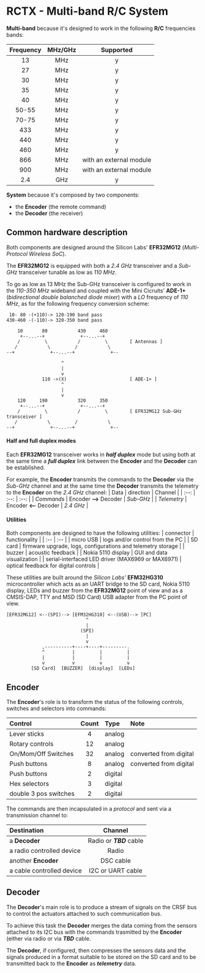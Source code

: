 # RCTX - Multi-band R/C System

**Multi-band** because it's designed to work in the following **R/C** frequencies bands:

| Frequency | MHz/GHz | Supported               |
| :-------: | :-----: | :---------------------: |
| 13        |     MHz |                       y |
| 27        |     MHz |                       y |
| 30        |     MHz |                       y |
| 35        |     MHz |                       y |
| 40        |     MHz |                       y |
| 50-55     |     MHz |                       y |
| 70-75     |     MHz |                       y |
| 433       |     MHz |                       y |
| 440       |     MHz |                       y |
| 460       |     MHz |                       y |
| 866       |     MHz | with an external module |
| 900       |     MHz | with an external module |
| 2.4       |     GHz |                       y |

**System** because it's composed by two components:
- the **Encoder** (the remote command)
- the **Decoder** (the receiver)

## Common hardware description
Both components are designed around the Silicon Labs' **EFR32MG12** (_Multi-Protocol Wireless SoC_).

The **EFR32MG12** is equipped with both a _2.4 GHz_ transceiver and a _Sub-GHz_ transceiver tunable as low as _110 MHz_.

To go as low as 13 MHz the Sub-GHz transceiver is configured to work in the _110-350 MHz_ wideband and coupled with the Mini Cicruits' **ADE-1+** (_bidirectional double balanched diode mixer_) with a _LO_ frequency of _110 MHz_, as for the following frequency conversion scheme:
```
 10- 80 -(+110)-> 120-190 band pass
430-460 -(-110)-> 320-350 band pass

    10       80           430     460
     +--...--+             +--...--+
    /         \           /         \        [ Antennas ]
   /           \         /           \
--+             +--...--+             +--

                    ^
                    |
                    v
             110 ->(X)                       [ ADE-1+ ]
                    ^
                    |
                    v
    120     190           320     350
     +--...--+             +--...--+
    /         \           /         \        [ EFR32MG12 Sub-GHz transceiver ]
   /           \         /           \
--+             +--...--+             +--
```

#### Half and full duplex modes
Each **EFR32MG12** transceiver works in ***half duplex*** mode but using both at the same time a ***full duplex*** link between the **Encoder** and the **Decoder** can be established.

For example, the **Encoder** transmits the commands to the **Decoder** via the *Sub-GHz* channel and at the same time the **Decoder** transmits the telemetry to the **Encoder** on the *2.4 GHz* channel:
| Data | direction | Channel |
| :--: | :--: | :--: |
| _Commands_ | Encoder **-->** Decoder | _Sub-GHz_ |
| _Telemetry_ | Encoder **<--** Decoder | _2.4 GHz_ |

#### Utilities

Both components are designed to have the following utilities:
| connector | functionality |
| :-- | :-- |
| micro USB | logs and/or control from the PC |
| SD card | firmware upgrade, logs, configurations and telemetry storage |
| buzzer | acoustic feedback |
| Nokia 5110 display | GUI and data visualization |
| serial-interfaced LED driver (MAX6969 or MAX6971) | optical feedback for digital controls |

These utilities are built around the _Silicon Labs'_ **EFM32HG310** microcontroller which acts as an UART bridge to the SD card, Nokia 5110 display, LEDs and buzzer from the **EFR32MG12** point of view and as a CMSIS-DAP, TTY and MSD (SD Card) USB adapter from the PC point of view.
```
[EFR32MG12] <--(SPI)--> [EFM32HG310] <--(USB)--> [PC]
                             ^
                             |
                           (SPI)
                             |
                             v
             ,----------+----+----+---------.
             ^          |         |         |
             |          |         |         |
             v          v         v         v
         [SD Card]  [BUZZER]  [display]  [LEDs]
```

## Encoder

The **Encoder**'s role is to transform the status of the following controls, switches and selectors into commands:

| Control               | Count | Type    | Note                   |
| :-------------------- | :---: | :------ | :--------------------- |
| Lever sticks          |     4 | analog  |                        |
| Rotary controls       |    12 | analog  |                        |
| On/Mom/Off Switches   |    32 | analog  | converted from digital |
| Push buttons          |     8 | analog  | converted from digital |
| Push buttons          |     2 | digital |                        |
| Hex selectors         |     3 | digital |                        |
| double 3 pos switches |     2 | digital |                        |

The commands are then incapsulated in a *protocol* and sent via a transmission channel to:

| Destination               | Channel            |
| :------------------------ | :----------------: |
| a **Decoder**             | Radio or ***TBD*** cable |
| a radio controlled device | Radio              |
| another **Encoder**       | DSC cable          |
| a cable controlled device | I2C or UART cable  |

## Decoder

The **Decoder**'s main role is to produce a stream of signals on the CRSF bus to control the actuators attached to such communication bus.

To achieve this task the **Decoder** merges the data coming from the sensors attached to its I2C bus with the commands trasmitted by the **Encoder** (either via radio or via ***TBD*** cable.

The **Decoder**, if configured, then compresses the sensors data and the signals produced in a format suitable to be stored on the SD card and to be transmitted back to the **Encoder** as ***telemetry*** data.